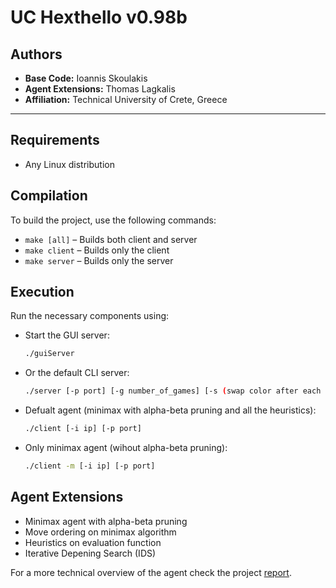 # UC Hexthello v0.98b

## Authors
- **Base Code:** Ioannis Skoulakis  
- **Agent Extensions:** Thomas Lagkalis  
- **Affiliation:** Technical University of Crete, Greece  

---

## Requirements
- Any Linux distribution

## Compilation
To build the project, use the following commands:

- `make [all]` – Builds both client and server
- `make client` – Builds only the client
- `make server` – Builds only the server

## Execution
Run the necessary components using:

- Start the GUI server:  
  ```bash
  ./guiServer

- Or the default CLI server:
  ```bash
  ./server [-p port] [-g number_of_games] [-s (swap color after each game)]

- Defualt agent (minimax with alpha-beta pruning and all the heuristics):
  ```bash
  ./client [-i ip] [-p port]

- Only minimax agent (wihout alpha-beta pruning):
  ```bash
  ./client -m [-i ip] [-p port]


## Agent Extensions

- Minimax agent with alpha-beta pruning 
- Move ordering on minimax algorithm
- Heuristics on evaluation function 
- Iterative Depening Search (IDS)

For a more technical overview of the agent check the project [report](https://github.com/ThomasLagkalis/HexThello-MiniMax-agent/blob/main/report.pdf).
